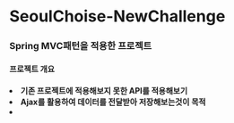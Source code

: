 # SeoulChoise-NewChallenge

<h3>Spring MVC패턴을 적용한 프로젝트</h3>
<h4>프로젝트 개요<h4>
<li>기존 프로젝트에 적용해보지 못한 API를 적용해보기</li>
<li>Ajax를 활용하여 데이터를 전달받아 저장해보는것이 목적</li>
<li></li>

